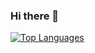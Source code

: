 ### Hi there 👋

<!--[![Alex's GitHub stats](https://github-readme-stats.vercel.app/api?username=alexgtl)](https://github.com/alexgtl/github-readme-stats)-->

[![Top Languages](https://github-readme-stats.vercel.app/api/top-langs/?username=alexgtl)](https://github.com/alexgtl/github-readme-stats)


<!--
**alexgtl/alexgtl** is a ✨ _special_ ✨ repository because its `README.md` (this file) appears on your GitHub profile.

Here are some ideas to get you started:

- 🔭 I’m currently working on ...
- 🌱 I’m currently learning ...
- 👯 I’m looking to collaborate on ...
- 🤔 I’m looking for help with ...
- 💬 Ask me about ...
- 📫 How to reach me: ...
- 😄 Pronouns: ...
- ⚡ Fun fact: ...
-->
